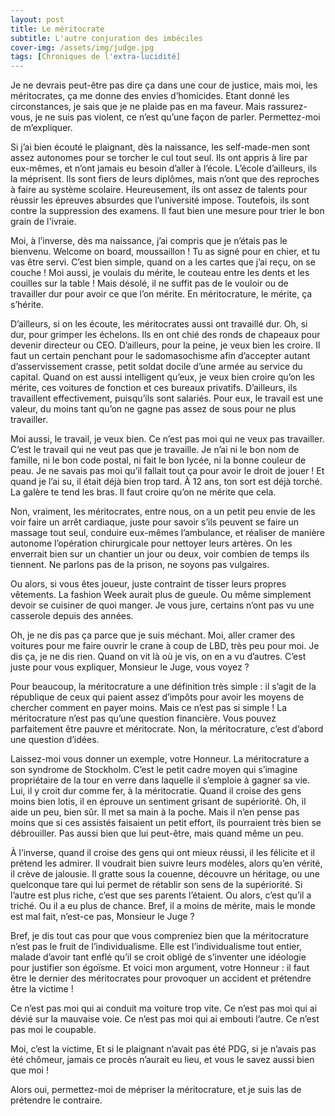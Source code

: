 ```yaml
---
layout: post
title: Le méritocrate
subtitle: L'autre conjuration des imbéciles
cover-img: /assets/img/judge.jpg
tags: [Chroniques de l'extra-lucidité]
---
```


Je ne devrais peut-être pas dire ça dans une cour de justice, mais moi, les méritocrates, ça me donne des envies d’homicides. Etant donné les circonstances, je sais que je ne plaide pas en ma faveur. Mais rassurez-vous, je ne suis pas violent, ce n’est qu’une façon de parler. Permettez-moi de m’expliquer.

Si j’ai bien écouté le plaignant, dès la naissance, les self-made-men sont assez autonomes pour se torcher le cul tout seul. Ils ont appris à lire par eux-mêmes, et n’ont jamais eu besoin d’aller à l’école. L’école d’ailleurs, ils la méprisent. Ils sont fiers de leurs diplômes, mais n’ont que des reproches à faire au système scolaire. Heureusement, ils ont assez de talents pour réussir les épreuves absurdes que l’université impose. Toutefois, ils sont contre la suppression des examens. Il faut bien une mesure pour trier le bon grain de l'ivraie.

Moi, à l’inverse, dès ma naissance, j’ai compris que je n’étais pas le bienvenu. Welcome on board, moussaillon ! Tu as signé pour en chier, et tu vas être servi. C’est bien simple, quand on a les cartes que j’ai reçu, on se couche ! Moi aussi, je voulais du mérite, le couteau entre les dents et les couilles sur la table ! Mais désolé, il ne suffit pas de le vouloir ou de travailler dur pour avoir ce que l’on mérite. En méritocrature, le mérite, ça s’hérite.

D’ailleurs, si on les écoute, les méritocrates aussi ont travaillé dur. Oh, si dur, pour grimper les échelons. Ils en ont chié des ronds de chapeaux pour devenir directeur ou CEO. D’ailleurs, pour la peine, je veux bien les croire. Il faut un certain penchant pour le sadomasochisme afin d’accepter autant d’asservissement crasse, petit soldat docile d’une armée au service du capital. Quand on est aussi intelligent qu’eux, je veux bien croire qu’on les mérite, ces voitures de fonction et ces bureaux privatifs. D’ailleurs, ils travaillent effectivement, puisqu’ils sont salariés. Pour eux, le travail est une valeur, du moins tant qu’on ne gagne pas assez de sous pour ne plus travailler.

Moi aussi, le travail, je veux bien. Ce n’est pas moi qui ne veux pas travailler. C’est le travail qui ne veut pas que je travaille. Je n’ai ni le bon nom de famille, ni le bon code postal, ni fait le bon lycée, ni la bonne couleur de peau. Je ne savais pas moi qu’il fallait tout ça pour avoir le droit de jouer ! Et quand je l’ai su, il était déjà bien trop tard. À 12 ans, ton sort est déjà torché. La galère te tend les bras. Il faut croire qu’on ne mérite que cela. 

Non, vraiment, les méritocrates, entre nous, on a un petit peu envie de les voir faire un arrêt cardiaque, juste pour savoir s’ils peuvent se faire un massage tout seul, conduire eux-mêmes l’ambulance, et réaliser de manière autonome l’opération chirurgicale pour nettoyer leurs artères. On les enverrait bien sur un chantier un jour ou deux, voir combien de temps ils tiennent. Ne parlons pas de la prison, ne soyons pas vulgaires. 

Ou alors, si vous êtes joueur, juste contraint de tisser leurs propres vêtements. La fashion Week aurait plus de gueule. Ou même simplement devoir se cuisiner de quoi manger. Je vous jure, certains n’ont pas vu une casserole depuis des années.

Oh, je ne dis pas ça parce que je suis méchant. Moi, aller cramer des voitures pour me faire ouvrir le crane à coup de LBD, très peu pour moi. Je dis ça, je ne dis rien. Quand on vit là où je vis, on en a vu d’autres. C’est juste pour vous expliquer, Monsieur le Juge, vous voyez ?

Pour beaucoup, la méritocrature a une définition très simple : il s’agit de la république de ceux qui paient assez d’impôts pour avoir les moyens de chercher comment en payer moins. Mais ce n’est pas si simple ! La méritocrature n’est pas qu’une question financière. Vous pouvez parfaitement être pauvre et méritocrate. Non, la méritocrature, c’est d’abord une question d’idées.

Laissez-moi vous donner un exemple, votre Honneur. La méritocrature a son syndrome de Stockholm. C’est le petit cadre moyen qui s’imagine propriétaire de la tour en verre dans laquelle il s’emploie à gagner sa vie. Lui, il y croit dur comme fer, à la méritocratie. Quand il croise des gens moins bien lotis, il en éprouve un sentiment grisant de supériorité. Oh, il aide un peu, bien sûr. Il met sa main à la poche. Mais il n’en pense pas moins que si ces assistés faisaient un petit effort, ils pourraient très bien se débrouiller. Pas aussi bien que lui peut-être, mais quand même un peu.

À l’inverse, quand il croise des gens qui ont mieux réussi, il les félicite et il prétend les admirer. Il voudrait bien suivre leurs modèles, alors qu’en vérité, il crève de jalousie. Il gratte sous la couenne, découvre un héritage, ou une quelconque tare qui lui permet de rétablir son sens de la supériorité. Si l’autre est plus riche, c’est que ses parents l’étaient. Ou alors, c’est qu’il a triché. Ou il a eu plus de chance. Bref, il a moins de mérite, mais le monde est mal fait, n’est-ce pas, Monsieur le Juge ?

Bref, je dis tout cas pour que vous compreniez bien que la méritocrature n’est pas le fruit de l’individualisme. Elle est l’individualisme tout entier, malade d’avoir tant enflé qu’il se croit obligé de s’inventer une idéologie pour justifier son égoïsme. Et voici mon argument, votre Honneur : il faut être le dernier des méritocrates pour provoquer un accident et prétendre être la victime !

Ce n’est pas moi qui ai conduit ma voiture trop vite. Ce n’est pas moi qui ai dévié sur la mauvaise voie. Ce n’est pas moi qui ai embouti l’autre. Ce n’est pas moi le coupable. 

Moi, c’est la victime, Et si le plaignant n’avait pas été PDG, si je n’avais pas été chômeur, jamais ce procès n’aurait eu lieu, et vous le savez aussi bien que moi !

Alors oui, permettez-moi de mépriser la méritocrature, et je suis las de prétendre le contraire.
